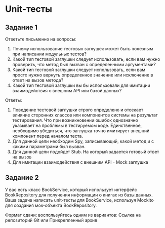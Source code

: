 # Unit-тесты

## Задание 1

Ответьте письменно на вопросы:

1) Почему использование тестовых заглушек может быть полезным при написании модульных тестов?
2) Какой тип тестовой заглушки следует использовать, если вам нужно проверить, что метод был вызван с определенными аргументами?
3) Какой тип тестовой заглушки следует использовать, если вам просто нужно вернуть определенное значение или исключение в ответ на вызов метода?
4) Какой тип тестовой заглушки вы бы использовали для имитации  взаимодействия с внешним API или базой данных?

Ответы:

1. Поведение тестовой заглушки строго определено и отсекает влияние сторонних классов или компонентов системы на результат тестирования. Что при возникновении ошибок однозначно указывает на проблемы в тестируемом коде. Единственное, необходимо убедиться, что заглушка точно имитирует внешний компонент перед началом теста.
2. Для данной цели необходим Spy, записывающий, какой метод и с какими параметрами был вызван.
3. Для данной цели подойдет Stub. На который задается готовый ответ на вызов
4. Для имитации взаимодействия с внешним API - Mock заглушка


## Задание 2

У вас есть класс BookService, который использует интерфейс BookRepository для получения информации о книгах из базы данных. Ваша задача написать unit-тесты для BookService, используя Mockito для создания мок-объекта BookRepository.

Формат сдачи: воспользуйтесь одним из вариантов: Ссылка на репозиторий Git или Прикрепленный архив
